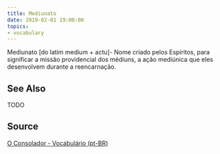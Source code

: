 ```yaml
---
title: Mediunato
date: 2019-02-01 19:00:00
topics:
- vocabulary
---
```


Mediunato [do latim medium + actu]- Nome criado pelos Espíritos, para significar a missão providencial dos médiuns, a ação mediúnica que eles desenvolvem durante a reencarnação.

## See Also
TODO

## Source
[O Consolador - Vocabulário (pt-BR)](http://www.oconsolador.com.br/linkfixo/vocabulario/principal.html)
